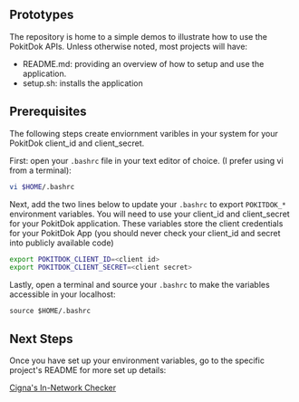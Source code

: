 ## Prototypes

The repository is home to a simple demos to illustrate how to use the PokitDok APIs. 
Unless otherwise noted, most projects will have:

- README.md: providing an overview of how to setup and use the application.
- setup.sh: installs the application


## Prerequisites
The following steps create enviornment varibles in your system for your PokitDok client_id and client_secret. 

First: open your `.bashrc` file in your text editor of choice. (I prefer using vi from a terminal):
```bash
vi $HOME/.bashrc
```

Next, add the two lines below to update your `.bashrc` to export `POKITDOK_*` environment variables. You will need to use your client_id and client_secret for your PokitDok application. These variables store the client credentials for your PokitDok App (you should never check your client_id and secret into publicly available code)

```bash
export POKITDOK_CLIENT_ID=<client id>
export POKITDOK_CLIENT_SECRET=<client secret>
```
Lastly, open a terminal and source your `.bashrc` to make the variables accessible in your localhost:

```
source $HOME/.bashrc
```

## Next Steps

Once you have set up your environment variables, go to the specific project's README for more set up details:

[Cigna's In-Network Checker](https://github.com/denisekgosnell/prototypes/tree/master/python/in_network_checker)
